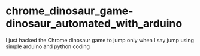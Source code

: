 # chrome_dinosaur_game-dinosaur_automated_with_arduino
I just hacked the Chrome dinosaur game to jump only when I say jump using simple arduino and python coding
